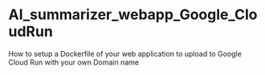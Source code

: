 # AI_summarizer_webapp_Google_CloudRun
How to setup a Dockerfile of your web application to upload to Google Cloud Run with your own Domain name 

